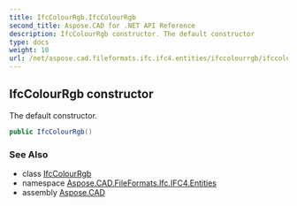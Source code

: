 ```yaml
---
title: IfcColourRgb.IfcColourRgb
second_title: Aspose.CAD for .NET API Reference
description: IfcColourRgb constructor. The default constructor
type: docs
weight: 10
url: /net/aspose.cad.fileformats.ifc.ifc4.entities/ifccolourrgb/ifccolourrgb/
---
```

## IfcColourRgb constructor

The default constructor.

```csharp
public IfcColourRgb()
```

### See Also

* class [IfcColourRgb](../)
* namespace [Aspose.CAD.FileFormats.Ifc.IFC4.Entities](../../ifccolourrgb/)
* assembly [Aspose.CAD](../../../)


